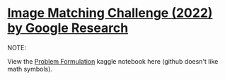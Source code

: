 # [Image Matching Challenge (2022) by Google Research](https://www.kaggle.com/competitions/image-matching-challenge-2022/overview)


NOTE:

View the [Problem Formulation](https://www.kaggle.com/pranshubahadur/image-matching-challenge-2022-by-google-research) kaggle notebook here (github doesn't like math symbols).
 



